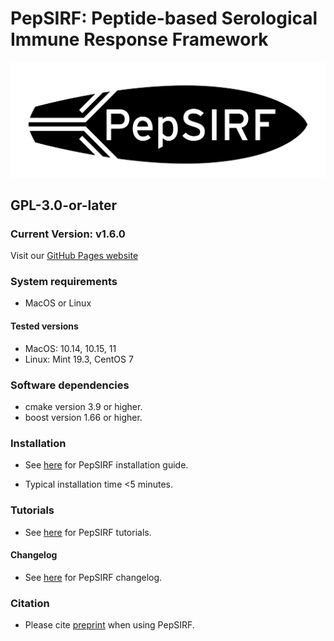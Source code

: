 # PepSIRF: Peptide-based Serological Immune Response Framework

<img src="./img/logo.png" alt="Your image title" width="1024"/>

## GPL-3.0-or-later

### Current Version: v1.6.0

Visit our [GitHub Pages website](https://ladnerlab.github.io/PepSIRF/)

### System requirements
- MacOS or Linux

#### Tested versions
- MacOS: 10.14, 10.15, 11
- Linux: Mint 19.3, CentOS 7

### Software dependencies
- cmake version 3.9 or higher.
- boost version 1.66 or higher.

### Installation

- See [here](https://ladnerlab.github.io/PepSIRF/installation/) for PepSIRF installation guide.

- Typical installation time <5 minutes. 

### Tutorials

- See [here](https://ladnerlab.github.io/PepSIRF/pepsirf-tutorials/) for PepSIRF tutorials.

#### Changelog

- See [here](https://ladnerlab.github.io/PepSIRF/changelog/) for PepSIRF changelog.

### Citation

- Please cite [preprint](https://arxiv.org/abs/2007.05050) when using PepSIRF. 
